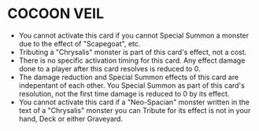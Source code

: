 # COCOON VEIL

*   You cannot activate this card if you cannot Special Summon a monster due to the effect of "Scapegoat", etc.
*   Tributing a "Chrysalis" monster is part of this card's effect, not a cost.
*   There is no specific activation timing for this card. Any effect damage done to a player after this card resolves is reduced to 0.
*   The damage reduction and Special Summon effects of this card are indepentant of each other. You Special Summon as part of this card's resolution, not the first time damage is reduced to 0 by its effect.
*   You cannot activate this card if a "Neo-Spacian" monster written in the text of a "Chrysalis" monster you can Tribute for its effect is not in your hand, Deck or either Graveyard.
